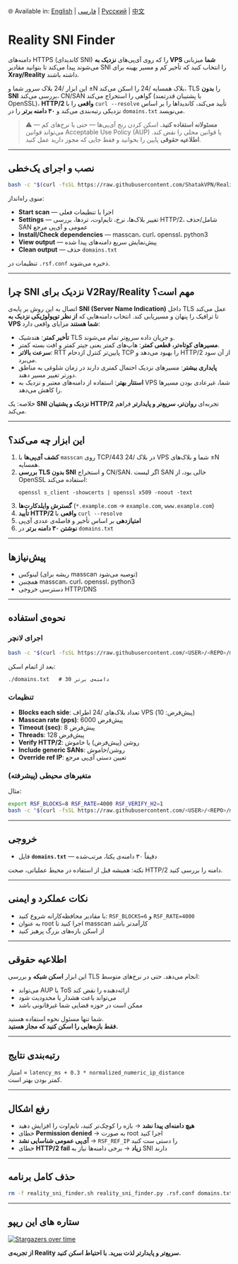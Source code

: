 🌐 Available in: [English](README.md) | [فارسی](README_FA.md) | [Русский](README_RU.md) | [中文](README_ZH.md)

# Reality SNI Finder

دامنه‌های HTTPS (کاندیدای SNI) را که روی آی‌پی‌های **نزدیک به VPS شما** میزبانی می‌شوند پیدا می‌کند تا بتوانید مقادیر SNI را انتخاب کنید که تأخیر کم و مسیر بهینه برای **Xray/Reality** داشته باشند.

این ابزار /24 بلاک سرور شما و ±N بلاک همسایه /24 را اسکن می‌کند، TLS را **بدون SNI** بررسی می‌کند، CN/SAN گواهی را استخراج می‌کند (با پشتیبان قدرتمند OpenSSL)، **HTTP/2 واقعی** را با `curl --resolve` تأیید می‌کند، کاندیداها را بر اساس نزدیکی رتبه‌بندی می‌کند و **۳۰ دامنه برتر** را در `domains.txt` می‌نویسد.

> ⚠️ **مسئولانه استفاده کنید.** اسکن کردن رنج آی‌پی‌ها — حتی با نرخ‌های کم — می‌تواند قوانین Acceptable Use Policy (AUP) یا قوانین محلی را نقض کند. **اطلاعیه حقوقی** پایین را بخوانید و فقط جایی که مجوز دارید عمل کنید.

---

## نصب و اجرای یک‌خطی

```bash
bash -c "$(curl -fsSL https://raw.githubusercontent.com/ShatakVPN/Reality-SNI-Finder/main/reality_sni_finder.sh)"
```

منوی راه‌انداز:

- **Start scan** — اجرا با تنظیمات فعلی  
- **Settings** — تغییر بلاک‌ها، نرخ، تایم‌اوت، تردها، بررسی HTTP/2، شامل/حذف SAN عمومی و آی‌پی مرجع  
- **Install/Check dependencies** — masscan، curl، openssl، python3  
- **View output** — پیش‌نمایش سریع دامنه‌های پیدا شده  
- **Clean output** — حذف `domains.txt`  

تنظیمات در `.rsf.conf` ذخیره می‌شوند.

---

## چرا SNI نزدیک برای V2Ray/Reality مهم است؟

اتصال به این روش بر پایه‌ی **SNI (Server Name Indication)** داخل TLS عمل می‌کند تا ترافیک را پنهان و مسیریابی کند. انتخاب دامنه‌هایی که **از نظر توپولوژیکی نزدیک به VPS شما هستند** مزایای واقعی دارد:

- **تأخیر کمتر**: هندشیک TLS و جریان داده سریع‌تر تمام می‌شوند.  
- **مسیرهای کوتاه‌تر، قطعی کمتر**: هاپ‌های کمتر یعنی جیتر کمتر و افت بسته کمتر.  
- **سرعت بالاتر**: RTT پایین‌تر کنترل ازدحام TCP را بهبود می‌دهد و HTTP/2 از آن سود می‌برد.  
- **پایداری بیشتر**: مسیرهای نزدیک احتمال کمتری دارند در زمان شلوغی به مناطق دورتر تغییر مسیر دهند.  
- **استتار بهتر**: استفاده از دامنه‌های معتبر و نزدیک به VPS شما، غیرعادی بودن مسیرها را کاهش می‌دهد.  

خلاصه: یک **SNI نزدیک و پشتیبان HTTP/2** تجربه‌ای **روان‌تر، سریع‌تر و پایدارتر** فراهم می‌کند.

---

## این ابزار چه می‌کند؟

1. **کشف آی‌پی‌ها** با `masscan` روی TCP/443 در بلاک /24 VPS شما و بلاک‌های ±N همسایه.  
2. **بررسی TLS بدون SNI** و استخراج CN/SAN. اگر لیست SAN خالی بود، از OpenSSL استفاده می‌کند:  
   ```
   openssl s_client -showcerts | openssl x509 -noout -text
   ```  
3. **گسترش وایلدکارت‌ها** (`*.example.com` → `example.com`, `www.example.com`)  
4. **تأیید HTTP/2 واقعی** با `curl --resolve`  
5. **امتیازدهی** بر اساس تأخیر و فاصله‌ی عددی آی‌پی  
6. **نوشتن ۳۰ دامنه برتر** در `domains.txt`

---

## پیش‌نیازها

- لینوکس (ریشه برای masscan توصیه می‌شود)  
- همچنبن masscan، curl، openssl، python3  
- دسترسی خروجی HTTP/DNS  

---

## نحوه‌ی استفاده

### اجرای لانچر

```bash
bash -c "$(curl -fsSL https://raw.githubusercontent.com/<USER>/<REPO>/main/reality_sni_finder.sh)"
```

بعد از اتمام اسکن:

```
./domains.txt   # 30 دامنه‌ی برتر
```

### تنظیمات

- **Blocks each side**: تعداد بلاک‌های /24 اطراف VPS (پیش‌فرض: 10)  
- **Masscan rate (pps)**: پیش‌فرض 6000  
- **Timeout (sec)**: پیش‌فرض 8  
- **Threads**: پیش‌فرض 128  
- **Verify HTTP/2**: روشن (پیش‌فرض) یا خاموش  
- **Include generic SANs**: روشن/خاموش  
- **Override ref IP**: تعیین دستی آی‌پی مرجع  

### متغیرهای محیطی (پیشرفته)

مثال:

```bash
export RSF_BLOCKS=8 RSF_RATE=4000 RSF_VERIFY_H2=1
bash -c "$(curl -fsSL https://raw.githubusercontent.com/<USER>/<REPO>/main/reality_sni_finder.sh)"
```

---

## خروجی

- فایل **`domains.txt`** — دقیقاً ۳۰ دامنه‌ی یکتا، مرتب‌شده  

نکته: همیشه قبل از استفاده در محیط عملیاتی، صحت HTTP/2 دامنه را بررسی کنید.

---

## نکات عملکرد و ایمنی

- با مقادیر محافظه‌کارانه شروع کنید: `RSF_BLOCKS=6` و `RSF_RATE=4000`  
- به عنوان root اجرا کنید تا masscan کارآمدتر باشد  
- از اسکن بازه‌های بزرگ پرهیز کنید  

---

## اطلاعیه حقوقی

این ابزار **اسکن شبکه** و بررسی TLS انجام می‌دهد. حتی در نرخ‌های متوسط:  
- می‌تواند AUP یا ToS ارائه‌دهنده را نقض کند  
- می‌تواند باعث هشدار یا محدودیت شود  
- ممکن است در حوزه قضایی شما غیرقانونی باشد  

شما تنها مسئول نحوه استفاده هستید.  
**فقط بازه‌هایی را اسکن کنید که مجاز هستید.**

---

## رتبه‌بندی نتایج

امتیاز = `latency_ms + 0.3 * normalized_numeric_ip_distance`  
کمتر بودن بهتر است.  

---

## رفع اشکال

- **هیچ دامنه‌ای پیدا نشد** → بازه را کوچک‌تر کنید، تایم‌اوت را افزایش دهید  
- خطای **Permission denied** → به صورت root اجرا کنید  
- **آی‌پی عمومی شناسایی نشد** → `RSF_REF_IP` را دستی ست کنید  
- خطای **HTTP/2 fail زیاد** → برخی دامنه‌ها نیاز به SNI دارند  

---

## حذف کامل برنامه

```bash
rm -f reality_sni_finder.sh reality_sni_finder.py .rsf.conf domains.txt
```

---

## ستاره های این ریپو

[![Stargazers over time](https://starchart.cc/ShatakVPN/Reality-SNI-Finder.svg?variant=adaptive)](https://starchart.cc/ShatakVPN/Reality-SNI-Finder)

**از تجربه‌ی Reality سریع‌تر و پایدارتر لذت ببرید. با احتیاط اسکن کنید.**
